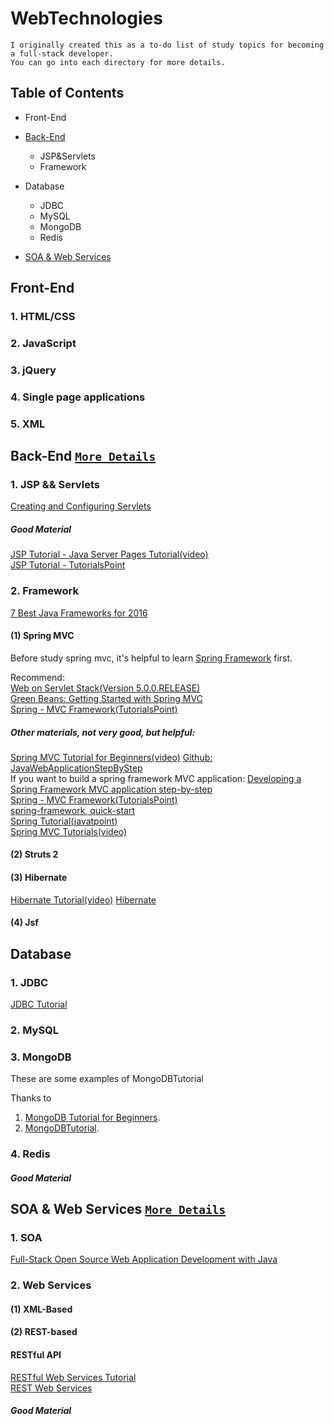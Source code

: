# WebTechnologies
    I originally created this as a to-do list of study topics for becoming a full-stack developer. 
    You can go into each directory for more details.


## Table of Contents
* Front-End

* [Back-End](https://github.com/PepperGo/WebTechnologies/tree/master/BackEnd)
    * JSP&Servlets
    * Framework

* Database
    * JDBC
    * MySQL
    * MongoDB
    * Redis
    
* [SOA & Web Services](https://github.com/PepperGo/WebTechnologies/tree/master/SOA-WebServices)

## Front-End
### 1. HTML/CSS


  
  
### 2. JavaScript  

  
    
    

### 3. jQuery

  
  
### 4. Single page applications

  
  
### 5. XML
  
  
  
## Back-End   [`More Details`](https://github.com/PepperGo/WebTechnologies/tree/master/BackEnd)

### 1. JSP && Servlets
[Creating and Configuring Servlets](https://docs.oracle.com/cd/E13222_01/wls/docs92/webapp/configureservlet.html)

##### Good Material

[JSP Tutorial - Java Server Pages Tutorial(video)](https://www.youtube.com/playlist?list=PLEAQNNR8IlB588DQvb2wbKFQh2DviPApl)  
[JSP Tutorial - TutorialsPoint](https://www.google.com/search?q=jsp+tutorial&rlz=1C1CHBD_enUS718US718&oq=jsp+tut&aqs=chrome.0.69i59j69i60l3j69i57j0.3684j0j7&sourceid=chrome&ie=UTF-8) 

### 2. Framework
[7 Best Java Frameworks for 2016](https://www.romexsoft.com/blog/7-best-java-frameworks-for-2016/)  
#### (1) Spring MVC
Before study spring mvc, it's helpful to learn [Spring Framework](https://www.tutorialspoint.com/spring/index.htm) first.   


Recommend:<br>
[Web on Servlet Stack(Version 5.0.0.RELEASE)](https://docs.spring.io/spring/docs/current/spring-framework-reference/web.html#mvc)<br>
[Green Beans: Getting Started with Spring MVC](https://spring.io/blog/2011/01/04/green-beans-getting-started-with-spring-mvc/)<br>
[Spring - MVC Framework(TutorialsPoint)](https://www.tutorialspoint.com/springmvc/index.htm)<br>


##### Other materials, not very good, but helpful:<br>
[Spring MVC Tutorial for Beginners(video)](https://www.youtube.com/watch?v=BjNhGaZDr0Y)   [Github: JavaWebApplicationStepByStep](https://github.com/in28minutes/SpringMvcStepByStep)<br>
If you want to build a spring framework MVC application: [Developing a Spring Framework MVC application step-by-step](https://docs.spring.io/docs/Spring-MVC-step-by-step/)<br>
[Spring - MVC Framework(TutorialsPoint)](https://www.tutorialspoint.com/spring/spring_web_mvc_framework.htm)<br>
[spring-framework, quick-start](https://projects.spring.io/spring-framework/#quick-start)<br>
[Spring Tutorial(javatpoint)](https://www.javatpoint.com/spring-3-mvc-tutorial)<br>
[Spring MVC Tutorials(video)](https://www.youtube.com/watch?v=iCQspqBpOB0&list=PLBgMUB7xGcO31B2gBmy1igpZn6LK78-CJ)<br>

#### (2) Struts 2

#### (3) Hibernate
[Hibernate Tutorial(video)](https://www.youtube.com/playlist?list=PLEAQNNR8IlB7fNkRsUgzrR346i-UqE5CG)
[Hibernate](https://www.youtube.com/playlist?list=PL4AFF701184976B25)

#### (4) Jsf



## Database

### 1. JDBC
[JDBC Tutorial](https://www.tutorialspoint.com/jdbc/)

### 2. MySQL

### 3. MongoDB

These are some examples of MongoDBTutorial

Thanks to 
1. [MongoDB Tutorial for Beginners](https://www.youtube.com/playlist?list=PLC3y8-rFHvwh11bWtwm3_qKvo46uDmaal).
2. [MongoDBTutorial](https://www.tutorialspoint.com/mongodb/index.htm).

### 4. Redis

##### Good Material

## SOA & Web Services   [`More Details`](https://github.com/PepperGo/WebTechnologies/tree/master/SOA-WebServices)
### 1. SOA
[Full-Stack Open Source Web Application Development with Java](http://code.scottshipp.com/learn/tutorial-full-stack-open-source-web-application-development-with-java/)  

### 2. Web Services
#### (1) XML-Based 


#### (2) REST-based
#### RESTful API
[RESTful Web Services Tutorial](https://www.tutorialspoint.com/restful/index.htm)  
[REST Web Services](https://www.youtube.com/watch?v=xkKcdK1u95s&index=1&list=PLqq-6Pq4lTTZh5U8RbdXq0WaYvZBz2rbn)

##### Good Material
